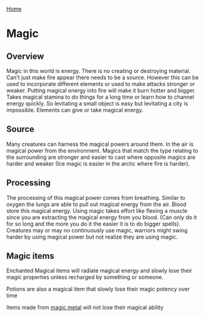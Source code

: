 [Home](../README.md)

# Magic

## Overview

Magic in this world is energy. There is no creating or destroying material. Can't just make fire appear there needs to be a source. However this can be used to incorporate different elements or used to make attacks stronger or weaker. Putting magical energy into fire will make it burn hotter and bigger. Takes magical stamina to do things for a long time or learn how to channel energy quickly. So levitating a small object is easy but levitating a city is impossible. Elements can give or take magical energy.

## Source

Many creatures can harness the magical powers around them. In the air is magical power from the environment. Magics that match the type relating to the surrounding are stronger and easier to cast where opposite magics are harder and weaker (Ice magic is easier in the arctic where fire is harder). 

## Processing

The processing of this magical power comes from breathing. Similar to oxygen the lungs are able to pull out magical energy from the air. Blood store this magical energy. Using magic takes effort like flexing a muscle since you are extracting the magical energy from you blood. (Can only do it for so long and the more you do it the easier it is to do bigger spells). Creatures may or may no continuously use magic, warriors might swing harder by using magical power but not realize they are using magic. 

## Magic items

Enchanted Magical items will radiate magical energy and slowly lose their magic properties unless
 recharged by something or someone.

Potions are also a magical item that slowly lose their magic potency over time

Items made from [magic metal](magic_metal.md) will not lose their magical ability